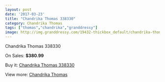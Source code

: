 ```yaml
---
layout: post
date: '2017-03-23'
title: "Chandrika Thomas 338330"
category: Chandrika Thomas
tags: ["thomas","chandrika","granddressy"]
image: http://img.granddressy.com/19432-thickbox_default/chandrika-thomas-338330.jpg
---
```

Chandrika Thomas 338330

On Sales: **$380.99**
<a href="https://www.granddressy.com/en/chandrika-thomas/18415-chandrika-thomas-338330.html"><amp-img layout="responsive" width="600" height="600" src="//img.granddressy.com/19432-thickbox_default/chandrika-thomas-338330.jpg" alt="Chandrika Thomas 338330 0" /></a>

Buy it: [Chandrika Thomas 338330](https://www.granddressy.com/en/chandrika-thomas/18415-chandrika-thomas-338330.html "Chandrika Thomas 338330")

View more: [Chandrika Thomas](https://www.granddressy.com/en/393-chandrika-thomas "Chandrika Thomas")